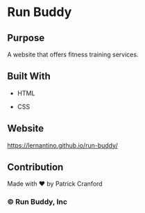 # Run Buddy

## Purpose

A website that offers fitness training services.

## Built With

* HTML

* CSS

## Website

https://lernantino.github.io/run-buddy/

## Contribution
Made with ❤️ by Patrick Cranford 

### © Run Buddy, Inc
